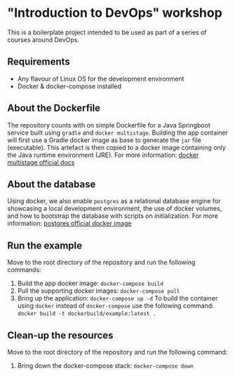 # "Introduction to DevOps" workshop
This is a boilerplate project intended to be used as part of a series of courses around DevOps.

## Requirements
* Any flavour of Linux OS for the development environment
* Docker & docker-compose installed

## About the Dockerfile
The repository counts with on simple Dockerfile for a Java Springboot service built using `gradle` and `docker multistage`.
Building the app container will first use a Gradle docker image as base to generate the `jar` file (executable). This artefact is then copied to a docker image containing only the Java runtime environment (JRE).
For more information: [docker multistage official docs](https://docs.docker.com/develop/develop-images/multistage-build/)

## About the database
Using docker, we also enable `postgres` as a relational database engine for showcasing a local development environment, the use of docker volumes, and how to bootstrap the database with scripts on initialization.
For more information: [postgres official docker image](https://hub.docker.com/_/postgres)

## Run the example
Move to the root directory of the repository and run the following commands:
1. Build the app docker image: `docker-compose build`
2. Pull the supporting docker images: `docker-compose pull`
3. Bring up the application: `docker-compose up -d`
To build the container using `docker` instead of `docker-compose` use the following command: `docker build -t dockerbuild/example:latest .`

## Clean-up the resources
Move to the root directory of the repository and run the following command:
1. Bring down the docker-compose stack: `docker-compose down`
